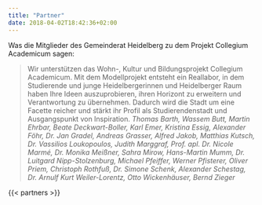 ```yaml
---
title: "Partner"
date: 2018-04-02T18:42:36+02:00
---
```


<div class="color-block">Was die Mitglieder des Gemeinderat Heidelberg zu dem Projekt Collegium Academicum sagen:</div>

> Wir unterstützen das Wohn-, Kultur und Bildungsprojekt Collegium Academicum. Mit dem Modellprojekt entsteht ein Reallabor, in dem Studierende und junge Heidelbergerinnen und Heidelberger Raum haben Ihre Ideen auszuprobieren, ihren Horizont zu erweitern und Verantwortung zu übernehmen. Dadurch wird die Stadt um eine Facette reicher und stärkt ihr Profil als Studierendenstadt und Ausgangspunkt von Inspiration.
> <cite>Thomas Barth, Wassem Butt, Martin Ehrbar, Beate Deckwart-Boller, Karl Emer, Kristina Essig, Alexander Föhr, Dr. Jan Gradel, Andreas Grasser, Alfred Jakob, Matthias Kutsch, Dr. Vassilios Loukopoulos, Judith Marggraf, Prof. apl. Dr. Nicole Marmé, Dr. Monika Meißner, Sahra Mirow, Hans-Martin Mumm, Dr. Luitgard Nipp-Stolzenburg, Michael Pfeiffer, Werner Pfisterer, Oliver Priem, Christoph Rothfuß, Dr. Simone Schenk, Alexander Schestag, Dr. Arnulf Kurt Weiler-Lorentz, Otto Wickenhäuser, Bernd Zieger</cite>

{{< partners >}}